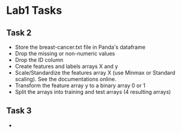 # Lab1 Tasks

## Task 2
- Store the breast-cancer.txt file in Panda's dataframe
- Drop the missing or non-numeric values
- Drop the ID column
- Create features and labels arrays X and y
- Scale/Standardize the features array X (use Minmax or Standard scaling). See the documentations online.
- Transform the feature array y to a binary array 0 or 1
- Split the arrays into training and test arrays (4 resulting arrays)

## Task 3
-  
